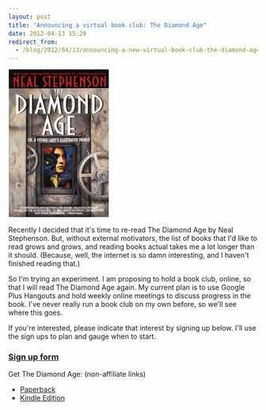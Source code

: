 ```yaml
---
layout: post
title: "Announcing a virtual book club: The Diamond Age"
date: 2012-04-13 15:29
redirect_from:
  - /blog/2012/04/13/announcing-a-new-virtual-book-club-the-diamond-age/
---
```


![The Diamond Age book cover](/images/The_Diamond_Age.jpg)

Recently I decided that it's time to re-read The Diamond Age by Neal Stephenson. But, without external motivators, the list of books that I'd like to read grows and grows, and reading books actual takes me a lot longer than it should. (Because, well, the internet is so damn interesting, and I haven't finished reading that.)

So I'm trying an experiment. I am proposing to hold a book club, online, so that I will read The Diamond Age again. My current plan is to use Google Plus Hangouts and hold weekly online meetings to discuss progress in the book. I've never really run a book club on my own before, so we'll see where this goes.

If you're interested, please indicate that interest by signing up below. I'll use the sign ups to plan and gauge when to start.

### [Sign up form](https://docs.google.com/spreadsheet/viewform?formkey=dFBBNUJZcUZuX1Q3Uk5VbGRVRVNsQ3c6MQ#gid=0)

Get The Diamond Age: (non-affiliate links)

* [Paperback](http://www.amazon.com/The-Diamond-Age-Illustrated-Spectra/dp/0553380966/)
* [Kindle Edition](http://www.amazon.com/Diamond-Bantam-Spectra-Book-ebook/dp/B000FBJCKI/)
